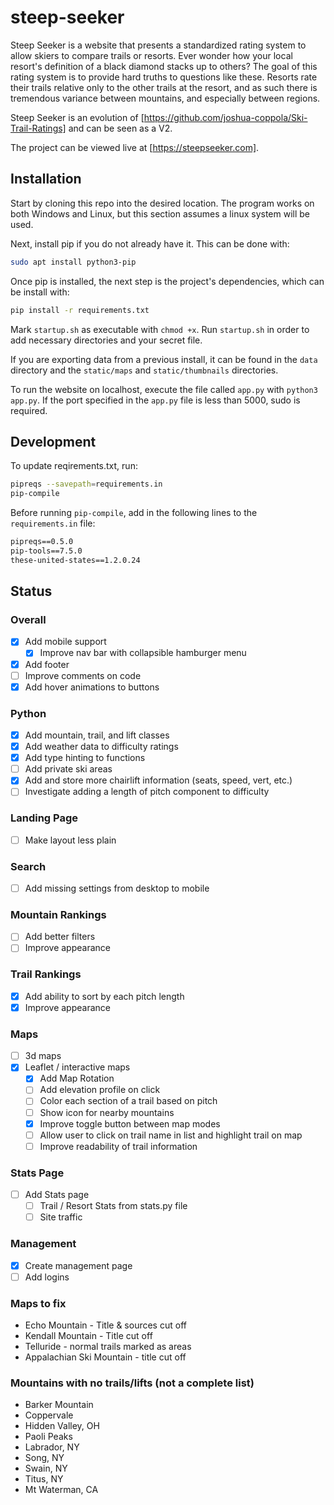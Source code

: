 # steep-seeker

Steep Seeker is a website that presents a standardized rating system to allow skiers to compare trails or resorts. Ever wonder how your local resort's definition of a black diamond stacks up to others? The goal of this rating system is to provide hard truths to questions like these. Resorts rate their trails relative only to the other trails at the resort, and as such there is tremendous variance between mountains, and especially between regions.

Steep Seeker is an evolution of [https://github.com/joshua-coppola/Ski-Trail-Ratings] and can be seen as a V2.

The project can be viewed live at [https://steepseeker.com].

## Installation

Start by cloning this repo into the desired location. The program works on both Windows and Linux, but this section assumes a linux system will be used.

Next, install pip if you do not already have it. This can be done with:

```bash
sudo apt install python3-pip
```

Once pip is installed, the next step is the project's dependencies, which can be install with:

```bash
pip install -r requirements.txt
```

Mark `startup.sh` as executable with `chmod +x`. Run `startup.sh` in order to add necessary directories and your secret file.

If you are exporting data from a previous install, it can be found in the `data` directory and the `static/maps` and `static/thumbnails` directories.

To run the website on localhost, execute the file called `app.py` with `python3 app.py`. If the port specified in the `app.py` file is less than 5000, sudo is required.

## Development

To update reqirements.txt, run:

```bash
pipreqs --savepath=requirements.in
pip-compile
```

Before running `pip-compile`, add in the following lines to the `requirements.in` file:
```txt
pipreqs==0.5.0
pip-tools==7.5.0
these-united-states==1.2.0.24
```

## Status

### Overall

- [x] Add mobile support
    - [x] Improve nav bar with collapsible hamburger menu
- [x] Add footer
- [ ] Improve comments on code
- [x] Add hover animations to buttons

### Python

- [x] Add mountain, trail, and lift classes
- [x] Add weather data to difficulty ratings
- [x] Add type hinting to functions
- [ ] Add private ski areas
- [x] Add and store more chairlift information (seats, speed, vert, etc.)
- [ ] Investigate adding a length of pitch component to difficulty

### Landing Page

- [ ] Make layout less plain

### Search

- [ ] Add missing settings from desktop to mobile

### Mountain Rankings

- [ ] Add better filters
- [ ] Improve appearance

### Trail Rankings

- [x] Add ability to sort by each pitch length
- [x] Improve appearance

### Maps

- [ ] 3d maps
- [x] Leaflet / interactive maps
    - [x] Add Map Rotation
    - [ ] Add elevation profile on click
    - [ ] Color each section of a trail based on pitch
    - [ ] Show icon for nearby mountains
    - [x] Improve toggle button between map modes
    - [ ] Allow user to click on trail name in list and highlight trail on map
    - [ ] Improve readability of trail information

### Stats Page

- [ ] Add Stats page
    - [ ] Trail / Resort Stats from stats.py file
    - [ ] Site traffic

### Management

- [x] Create management page
- [ ] Add logins

### Maps to fix

- Echo Mountain - Title & sources cut off
- Kendall Mountain - Title cut off
- Telluride - normal trails marked as areas
- Appalachian Ski Mountain - title cut off

### Mountains with no trails/lifts (not a complete list)

- Barker Mountain
- Coppervale
- Hidden Valley, OH
- Paoli Peaks
- Labrador, NY
- Song, NY
- Swain, NY
- Titus, NY
- Mt Waterman, CA
  
